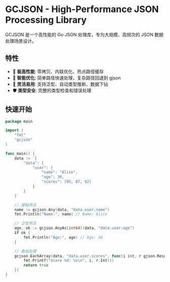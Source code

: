 # GCJSON - High-Performance JSON Processing Library

GCJSON 是一个高性能的 Go JSON 处理库，专为大规模、高频次的 JSON 数据处理场景设计。

## 特性

- 🚀 **极高性能**: 零拷贝、内联优化、热点路径缓存
- 🎯 **智能优化**: 简单路径快速处理，复杂路径回退到 gjson
- 🔧 **灵活易用**: 支持泛型、自动类型推断、数据下钻
- 🛡️ **类型安全**: 完整的类型检查和错误处理

## 快速开始

```go
package main

import (
    "fmt"
    "gcjson"
)

func main() {
    data := `{
        "data": {
            "user": {
                "name": "Alice",
                "age": 30,
                "scores": [95, 87, 92]
            }
        }
    }`

    // 基础用法
    name := gcjson.Any(data, "data.user.name")
    fmt.Println("Name:", name) // Name: Alice

    // 泛型用法
    age, ok := gcjson.AnyAs[int64](data, "data.user.age")
    if ok {
        fmt.Println("Age:", age) // Age: 30
    }

    // 数组处理
    gcjson.EachArray(data, "data.user.scores", func(i int, r gjson.Result) bool {
        fmt.Printf("Score %d: %v\n", i, r.Int())
        return true
    })
}